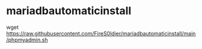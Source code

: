 # mariadbautomaticinstall
wget https://raw.githubusercontent.com/FireS0ldier/mariadbautomaticinstall/main/phpmyadmin.sh
